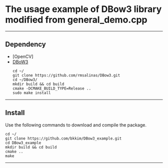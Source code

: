 # The usage example of DBow3 library modified from general_demo.cpp 
---
## Dependency

- [OpenCV]
- [DBoW3](https://github.com/rmsalinas/DBow3)
  ```
  cd ~/
  git clone https://github.com/rmsalinas/DBow3.git
  cd ~/DBow3/
  mkdir build && cd build
  cmake -DCMAKE_BUILD_TYPE=Release ..
  sudo make install
  ```

---
## Install

Use the following commands to download and compile the package.

```
cd ~/
git clone https://github.com/bkkim/DBow3_example.git
cd DBow3_example
mkdir build && cd build
cmake ..
make
```

---
